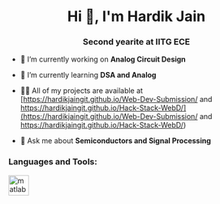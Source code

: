 <h1 align="center">Hi 👋, I'm Hardik Jain</h1>
<h3 align="center">Second yearite at IITG ECE</h3>

- 🔭 I’m currently working on **Analog Circuit Design**

- 🌱 I’m currently learning **DSA and Analog**

- 👨‍💻 All of my projects are available at [https://hardikjaingit.github.io/Web-Dev-Submission/ and https://hardikjaingit.github.io/Hack-Stack-WebD/](https://hardikjaingit.github.io/Web-Dev-Submission/ and https://hardikjaingit.github.io/Hack-Stack-WebD/)

- 💬 Ask me about **Semiconductors and Signal Processing**

<h3 align="left">Languages and Tools:</h3>
<p align="left"> <a href="https://www.mathworks.com/" target="_blank" rel="noreferrer"> <img src="https://upload.wikimedia.org/wikipedia/commons/2/21/Matlab_Logo.png" alt="matlab" width="40" height="40"/> </a> </p>
